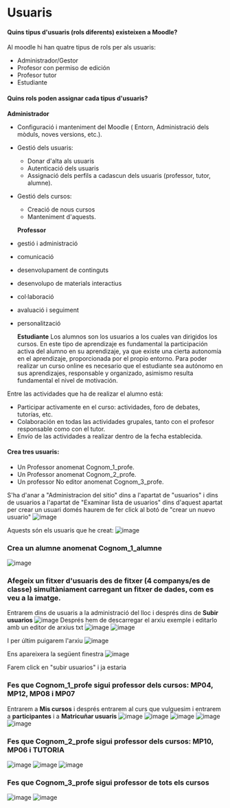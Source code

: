 # Usuaris   
  #### Quins tipus d'usuaris (rols diferents) existeixen a Moodle?
  Al moodle hi han quatre tipus de rols per als usuaris:
  
* Administrador/Gestor
* Profesor con permiso de edición
* Profesor tutor
* Estudiante

 #### Quins rols poden assignar cada tipus d'usuaris?
 
 **Administrador**

* Configuració i manteniment del Moodle ( Entorn, Administració dels mòduls, noves versions, etc.).
* Gestió dels usuaris:
  * Donar d'alta als usuaris
  * Autenticació dels usuaris
  * Assignació dels perfils a cadascun dels usuaris (professor, tutor, alumne).
* Gestió dels cursos:
  * Creació de nous cursos
  * Manteniment d'aquests.
  
  **Professor**


* gestió i administració
* comunicació
* desenvolupament de continguts
* desenvolupo de materials interactius 
* col·laboració
* avaluació i seguiment 
* personalització
  
  **Estudiante**
  Los alumnos son los usuarios a los cuales van dirigidos los cursos. En este tipo de aprendizaje es fundamental la participación activa del alumno en su aprendizaje, ya que existe una cierta autonomía en el aprendizaje, proporcionada por el propio entorno. Para poder realizar un curso online es necesario que el estudiante sea autónomo en sus aprendizajes, responsable y organizado, asimismo resulta fundamental el nivel de motivación.

Entre las actividades que ha de realizar el alumno está:

* Participar activamente en el curso: actividades, foro de debates, tutorías, etc.
* Colaboración en todas las actividades grupales, tanto con el profesor responsable como con el tutor.
* Envío de las actividades a realizar dentro de la fecha establecida.

#### Crea tres usuaris:
* Un Professor anomenat Cognom_1_profe.
* Un Professor anomenat Cognom_2_profe.
* Un professor No editor anomenat Cognom_3_profe.                                                                                                           

S'ha d'anar a "Administracion del sitio" dins a l'apartat de "usuarios" i dins de usuarios a l'apartat de "Examinar lista de usuarios" dins d'aquest apartat per crear un usuari domés haurem de fer click al botó de "crear un nuevo usuario"
![image](https://user-images.githubusercontent.com/114423396/207131529-93589a1c-9a14-41f1-8a98-5d3f962491aa.png)


Aquests són els usuaris que he creat:
![image](https://user-images.githubusercontent.com/114423396/207131328-5cab5dc3-ced3-47c9-acb7-788b4646cb73.png)

### Crea un alumne anomenat Cognom_1_alumne
![image](https://user-images.githubusercontent.com/114423396/208475053-8910ea5f-4727-49e2-8c95-af806934d4e5.png)

### Afegeix un fitxer d'usuaris des de fitxer (4 companys/es de classe) simultàniament carregant un fitxer de dades, com es veu a la imatge.

Entrarem dins de usuaris a la administració del lloc i després dins de **Subir usuarios**
![image](https://user-images.githubusercontent.com/114423396/208475822-79d36ce1-413a-4f65-a6ce-7adf51642d96.png)
Després hem de descarregar el arxiu exemple i editarlo amb un editor de arxius txt
![image](https://user-images.githubusercontent.com/114423396/208476231-1efe9d2e-ac06-4859-9f2b-b2cdf3dce6bc.png)
![image](https://user-images.githubusercontent.com/114423396/208477092-3d87d8e2-9468-466e-9b5f-3a47a84a45b3.png)

I per últim puigarem l'arxiu
![image](https://user-images.githubusercontent.com/114423396/208477218-c990a665-0b9a-48a5-a050-91274405ec28.png)

Ens apareixera la següent finestra
![image](https://user-images.githubusercontent.com/114423396/208477308-abe48352-e24e-43b5-9888-bf7a0c4175e6.png)

Farem click en "subir usuarios" i ja estaria

### Fes que Cognom_1_profe sigui professor dels cursos: MP04, MP12, MP08 i MP07

Entrarem a **Mis cursos** i després entrarem al curs que vulguesim i entrarem a **participantes** i a **Matricuñar usuaris**
![image](https://user-images.githubusercontent.com/114423396/208488685-5b5e3044-a968-4281-97da-82c2b8f9baf1.png)
![image](https://user-images.githubusercontent.com/114423396/208488766-6b0c8a9a-df18-43bd-afd3-c6b32633d8a7.png)
![image](https://user-images.githubusercontent.com/114423396/208488900-2f6ee1a4-4869-4724-9435-9671baec88ef.png)
![image](https://user-images.githubusercontent.com/114423396/208489086-817e458b-7aa0-4e6f-b8d9-012e243fa52f.png)
![image](https://user-images.githubusercontent.com/114423396/208489287-c4e7cbe9-84a5-4385-b00e-078a97887ef6.png)

### Fes que Cognom_2_profe sigui professor dels cursos: MP10, MP06 i TUTORIA
![image](https://user-images.githubusercontent.com/114423396/208489963-5bbe7750-9cb0-463d-9e98-884abd421500.png)
![image](https://user-images.githubusercontent.com/114423396/208490146-6ce70f01-9f30-4069-ab00-45a0d2046e99.png)
![image](https://user-images.githubusercontent.com/114423396/208491055-a77a7ece-f1d6-402b-ba47-f26bf2787897.png)
### Fes que Cognom_3_profe sigui professor de tots els cursos
![image](https://user-images.githubusercontent.com/114423396/208492301-3dd5b267-dac0-46b3-818d-bc5f2978f1b7.png)
![image](https://user-images.githubusercontent.com/114423396/208492385-b2388e83-6faa-45df-8c67-cdae073674f2.png)

